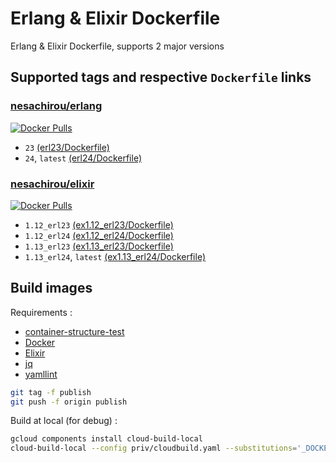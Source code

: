 # Erlang & Elixir Dockerfile

Erlang & Elixir Dockerfile, supports 2 major versions

## Supported tags and respective `Dockerfile` links

### [nesachirou/erlang][erlang hub]

[![Docker Pulls](https://img.shields.io/docker/pulls/nesachirou/erlang.svg)][erlang hub]

- `23` [(erl23/Dockerfile)](https://github.com/ne-sachirou/docker-elixir/blob/master/priv/erl23/Dockerfile)
- `24`, `latest` [(erl24/Dockerfile)](https://github.com/ne-sachirou/docker-elixir/blob/master/priv/erl24/Dockerfile)

### [nesachirou/elixir][elixir hub]

[![Docker Pulls](https://img.shields.io/docker/pulls/nesachirou/elixir.svg)][elixir hub]

- `1.12_erl23` [(ex1.12_erl23/Dockerfile)](https://github.com/ne-sachirou/docker-elixir/blob/master/priv/ex1.12_erl23/Dockerfile)
- `1.12_erl24` [(ex1.12_erl24/Dockerfile)](https://github.com/ne-sachirou/docker-elixir/blob/master/priv/ex1.12_erl24/Dockerfile)
- `1.13_erl23` [(ex1.13_erl23/Dockerfile)](https://github.com/ne-sachirou/docker-elixir/blob/master/priv/ex1.13_erl23/Dockerfile)
- `1.13_erl24`, `latest` [(ex1.13_erl24/Dockerfile)](https://github.com/ne-sachirou/docker-elixir/blob/master/priv/ex1.13_erl24/Dockerfile)

## Build images

Requirements :

- [container-structure-test](https://github.com/GoogleContainerTools/container-structure-test)
- [Docker](https://www.docker.com/)
- [Elixir](https://elixir-lang.org/)
- [jq](https://stedolan.github.io/jq/)
- [yamllint](https://github.com/adrienverge/yamllint)

```sh
git tag -f publish
git push -f origin publish
```

Build at local (for debug) :

```sh
gcloud components install cloud-build-local
cloud-build-local --config priv/cloudbuild.yaml --substitutions='_DOCKER_REGISTRY_PASSWORD=***' .
```

[erlang hub]: https://hub.docker.com/r/nesachirou/erlang/
[elixir hub]: https://hub.docker.com/r/nesachirou/elixir/

